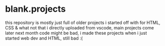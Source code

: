 # blank.projects
this repository is mostly just full of older projects i started off with for HTML, CSS & what not that i directly uploaded from vscode, main projects come later next month
code might be bad, i made these projects when i just started web dev and HTML, still bad :(
